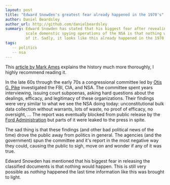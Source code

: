 ```yaml
---
layout: post
title: "Edward Snowden's greatest fear already happened in the 1970's"
author: Daniel Beardsley
author_url: http://github.com/danielbeardsley
summary: Edward Snowden has stated that his biggest fear after revealing the large
         scale domenstic spying operations of the NSA is that nothing would come
         of it. Sadly, it looks like this already happened in the 1970's.
tags:
   -- politics
   -- nsa
---
```


This [article by Mark Ames] explains the history much more thoroughly, I highly
recommend reading it.

In the late 60s through the early 70s a congressional committee led by [Otis G.
Pike] investigated the FBI, CIA, and NSA. The committee spent years
interviewing, issuing court subpoenas, asking hard questions about the dealings,
efficacy, and legitimacy of these organizations. Their findings were very similar
to what we see the NSA doing today: unconstitutional bulk data collection
without warrants, lots of waste, no proof of efficacy, no oversight, ...
The report was eventually blocked from public release by the [Ford
Administration] but parts of it were leaked to the press in spite.

The sad thing is that these findings (and other bad political news of the time)
drove the public away from politics in general. The agencies (and the
government) spun the committee and it's report in the most negative way they
could, causing the public to sigh, move on and wonder if any of it was true.

Edward Snowden has mentioned that his biggest fear in releasing the classified
documents is that nothing would happen. This is still very possible as *nothing*
happened the last time information like this was brought to light.

   [Otis G. Pike]: http://en.wikipedia.org/wiki/Otis_G._Pike#Pike_Committee
   [Ford Administration]: http://en.wikipedia.org/wiki/Gerald_Ford
   [article by Mark Ames]: http://pando.com/2014/02/04/the-first-congressman-to-battle-the-nsa-is-dead-no-one-noticed-no-one-cares/

